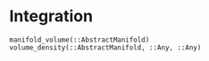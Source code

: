 # Integration

```@docs
manifold_volume(::AbstractManifold)
volume_density(::AbstractManifold, ::Any, ::Any)
```
